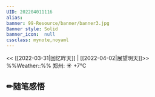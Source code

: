 ```yaml
---
UID: 202204011116 
alias:
banner: 99-Resource/banner/banner3.jpg 
Banner style: Solid
banner_icon:  null
cssclass: mynote,noyaml
---
```

<< [[2022-03-31|回忆昨天]] | [[2022-04-02|展望明天]]>>　　　　%%Weather::%% 郑州: ☀️   +7°C


## ✏随笔感悟

